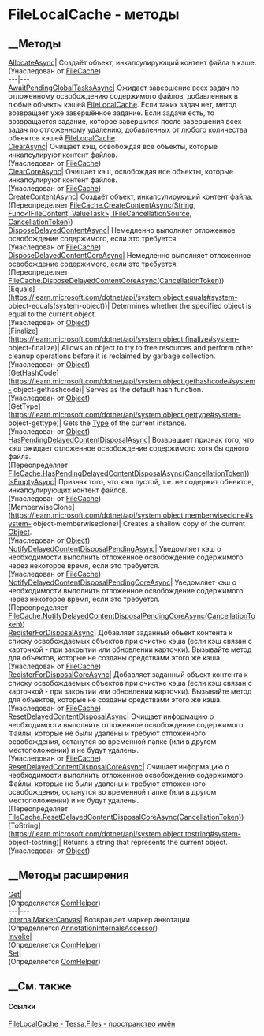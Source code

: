 # FileLocalCache - методы
##  __Методы
[AllocateAsync](M_Tessa_Files_FileCache_AllocateAsync.htm)| Создаёт объект,
инкапсулирующий контент файла в кэше.  
(Унаследован от [FileCache](T_Tessa_Files_FileCache.htm))  
---|---  
[AwaitPendingGlobalTasksAsync](M_Tessa_Files_FileLocalCache_AwaitPendingGlobalTasksAsync.htm)|
Ожидает завершение всех задач по отложенному освобождению содержимого файлов,
добавленных в любые объекты кэшей
[FileLocalCache](T_Tessa_Files_FileLocalCache.htm). Если таких задач нет,
метод возвращает уже завершённое задание. Если задачи есть, то возвращается
задание, которое завершится после завершения всех задач по отложенному
удалению, добавленных от любого количества объектов кэшей
[FileLocalCache](T_Tessa_Files_FileLocalCache.htm).  
[ClearAsync](M_Tessa_Files_FileCache_ClearAsync.htm)| Очищает кэш, освобождая
все объекты, которые инкапсулируют контент файлов.  
(Унаследован от [FileCache](T_Tessa_Files_FileCache.htm))  
[ClearCoreAsync](M_Tessa_Files_FileCache_ClearCoreAsync.htm)| Очищает кэш,
освобождая все объекты, которые инкапсулируют контент файлов.  
(Унаследован от [FileCache](T_Tessa_Files_FileCache.htm))  
[CreateContentAsync](M_Tessa_Files_FileLocalCache_CreateContentAsync.htm)|
Создаёт объект, инкапсулирующий контент файла.  
(Переопределяет [FileCache.CreateContentAsync(String, Func<IFileContent,
ValueTask>, IFileCancellationSource,
CancellationToken)](M_Tessa_Files_FileCache_CreateContentAsync.htm))  
[DisposeDelayedContentAsync](M_Tessa_Files_FileCache_DisposeDelayedContentAsync.htm)|
Немедленно выполняет отложенное освобождение содержимого, если это требуется.  
(Унаследован от [FileCache](T_Tessa_Files_FileCache.htm))  
[DisposeDelayedContentCoreAsync](M_Tessa_Files_FileLocalCache_DisposeDelayedContentCoreAsync.htm)|
Немедленно выполняет отложенное освобождение содержимого, если это требуется.  
(Переопределяет
[FileCache.DisposeDelayedContentCoreAsync(CancellationToken)](M_Tessa_Files_FileCache_DisposeDelayedContentCoreAsync.htm))  
[Equals](https://learn.microsoft.com/dotnet/api/system.object.equals#system-
object-equals\(system-object\))| Determines whether the specified object is
equal to the current object.  
(Унаследован от
[Object](https://learn.microsoft.com/dotnet/api/system.object))  
[Finalize](https://learn.microsoft.com/dotnet/api/system.object.finalize#system-
object-finalize)| Allows an object to try to free resources and perform other
cleanup operations before it is reclaimed by garbage collection.  
(Унаследован от
[Object](https://learn.microsoft.com/dotnet/api/system.object))  
[GetHashCode](https://learn.microsoft.com/dotnet/api/system.object.gethashcode#system-
object-gethashcode)| Serves as the default hash function.  
(Унаследован от
[Object](https://learn.microsoft.com/dotnet/api/system.object))  
[GetType](https://learn.microsoft.com/dotnet/api/system.object.gettype#system-
object-gettype)| Gets the
[Type](https://learn.microsoft.com/dotnet/api/system.type) of the current
instance.  
(Унаследован от
[Object](https://learn.microsoft.com/dotnet/api/system.object))  
[HasPendingDelayedContentDisposalAsync](M_Tessa_Files_FileLocalCache_HasPendingDelayedContentDisposalAsync.htm)|
Возвращает признак того, что кэш ожидает отложенное освобождение содержимого
хотя бы одного файла.  
(Переопределяет
[FileCache.HasPendingDelayedContentDisposalAsync(CancellationToken)](M_Tessa_Files_FileCache_HasPendingDelayedContentDisposalAsync.htm))  
[IsEmptyAsync](M_Tessa_Files_FileCache_IsEmptyAsync.htm)|  Признак того, что
кэш пустой, т.е. не содержит объектов, инкапсулирующих контент файлов.  
(Унаследован от [FileCache](T_Tessa_Files_FileCache.htm))  
[MemberwiseClone](https://learn.microsoft.com/dotnet/api/system.object.memberwiseclone#system-
object-memberwiseclone)| Creates a shallow copy of the current
[Object](https://learn.microsoft.com/dotnet/api/system.object).  
(Унаследован от
[Object](https://learn.microsoft.com/dotnet/api/system.object))  
[NotifyDelayedContentDisposalPendingAsync](M_Tessa_Files_FileCache_NotifyDelayedContentDisposalPendingAsync.htm)|
Уведомляет кэш о необходимости выполнить отложенное освобождение содержимого
через некоторое время, если это требуется.  
(Унаследован от [FileCache](T_Tessa_Files_FileCache.htm))  
[NotifyDelayedContentDisposalPendingCoreAsync](M_Tessa_Files_FileLocalCache_NotifyDelayedContentDisposalPendingCoreAsync.htm)|
Уведомляет кэш о необходимости выполнить отложенное освобождение содержимого
через некоторое время, если это требуется.  
(Переопределяет
[FileCache.NotifyDelayedContentDisposalPendingCoreAsync(CancellationToken)](M_Tessa_Files_FileCache_NotifyDelayedContentDisposalPendingCoreAsync.htm))  
[RegisterForDisposalAsync](M_Tessa_Files_FileCache_RegisterForDisposalAsync.htm)|
Добавляет заданный объект контента к списку освобождаемых объектов при очистке
кэша (если кэш связан с карточкой - при закрытии или обновлении карточки).
Вызывайте метод для объектов, которые не созданы средствами этого же кэша.  
(Унаследован от [FileCache](T_Tessa_Files_FileCache.htm))  
[RegisterForDisposalCoreAsync](M_Tessa_Files_FileCache_RegisterForDisposalCoreAsync.htm)|
Добавляет заданный объект контента к списку освобождаемых объектов при очистке
кэша (если кэш связан с карточкой - при закрытии или обновлении карточки).
Вызывайте метод для объектов, которые не созданы средствами этого же кэша.  
(Унаследован от [FileCache](T_Tessa_Files_FileCache.htm))  
[ResetDelayedContentDisposalAsync](M_Tessa_Files_FileCache_ResetDelayedContentDisposalAsync.htm)|
Очищает информацию о необходимости выполнить отложенное освобождение
содержимого. Файлы, которые не были удалены и требуют отложенного
освобождения, останутся во временной папке (или в другом местоположении) и не
будут удалены.  
(Унаследован от [FileCache](T_Tessa_Files_FileCache.htm))  
[ResetDelayedContentDisposalCoreAsync](M_Tessa_Files_FileLocalCache_ResetDelayedContentDisposalCoreAsync.htm)|
Очищает информацию о необходимости выполнить отложенное освобождение
содержимого. Файлы, которые не были удалены и требуют отложенного
освобождения, останутся во временной папке (или в другом местоположении) и не
будут удалены.  
(Переопределяет
[FileCache.ResetDelayedContentDisposalCoreAsync(CancellationToken)](M_Tessa_Files_FileCache_ResetDelayedContentDisposalCoreAsync.htm))  
[ToString](https://learn.microsoft.com/dotnet/api/system.object.tostring#system-
object-tostring)| Returns a string that represents the current object.  
(Унаследован от
[Object](https://learn.microsoft.com/dotnet/api/system.object))  
##  __Методы расширения
[Get](M_Tessa_Extensions_Default_Client_EDS_ComHelper_Get.htm)|  
(Определяется
[ComHelper](T_Tessa_Extensions_Default_Client_EDS_ComHelper.htm))  
---|---  
[InternalMarkerCanvas](M_Tessa_UI_Views_Charting_Annotations_AnnotationInternalsAccessor_InternalMarkerCanvas.htm)|
Возвращает маркер аннотации  
(Определяется
[AnnotationInternalsAccessor](T_Tessa_UI_Views_Charting_Annotations_AnnotationInternalsAccessor.htm))  
[Invoke](M_Tessa_Extensions_Default_Client_EDS_ComHelper_Invoke.htm)|  
(Определяется
[ComHelper](T_Tessa_Extensions_Default_Client_EDS_ComHelper.htm))  
[Set](M_Tessa_Extensions_Default_Client_EDS_ComHelper_Set.htm)|  
(Определяется
[ComHelper](T_Tessa_Extensions_Default_Client_EDS_ComHelper.htm))  
##  __См. также
#### Ссылки
[FileLocalCache - ](T_Tessa_Files_FileLocalCache.htm)
[Tessa.Files - пространство имён](N_Tessa_Files.htm)
